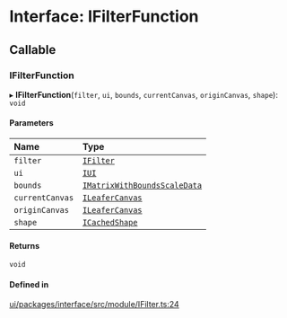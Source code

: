 # Interface: IFilterFunction

## Callable

### IFilterFunction

▸ **IFilterFunction**(`filter`, `ui`, `bounds`, `currentCanvas`, `originCanvas`, `shape`): `void`

#### Parameters

| Name | Type |
| :------ | :------ |
| `filter` | [`IFilter`](IFilter.md) |
| `ui` | [`IUI`](IUI.md) |
| `bounds` | [`IMatrixWithBoundsScaleData`](IMatrixWithBoundsScaleData.md) |
| `currentCanvas` | [`ILeaferCanvas`](ILeaferCanvas.md) |
| `originCanvas` | [`ILeaferCanvas`](ILeaferCanvas.md) |
| `shape` | [`ICachedShape`](ICachedShape.md) |

#### Returns

`void`

#### Defined in

[ui/packages/interface/src/module/IFilter.ts:24](https://github.com/leaferjs/leafer-ui/blob/d5b15f5/packages/interface/src/module/IFilter.ts#L24)

